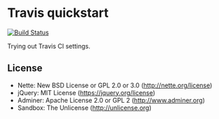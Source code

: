 Travis quickstart
=================

[![Build Status](https://travis-ci.org/klimesf/travis-quickstart.svg)](https://travis-ci.org/klimesf/travis-quickstart)

Trying out Travis CI settings.


License
-------
- Nette: New BSD License or GPL 2.0 or 3.0 (http://nette.org/license)
- jQuery: MIT License (https://jquery.org/license)
- Adminer: Apache License 2.0 or GPL 2 (http://www.adminer.org)
- Sandbox: The Unlicense (http://unlicense.org)
